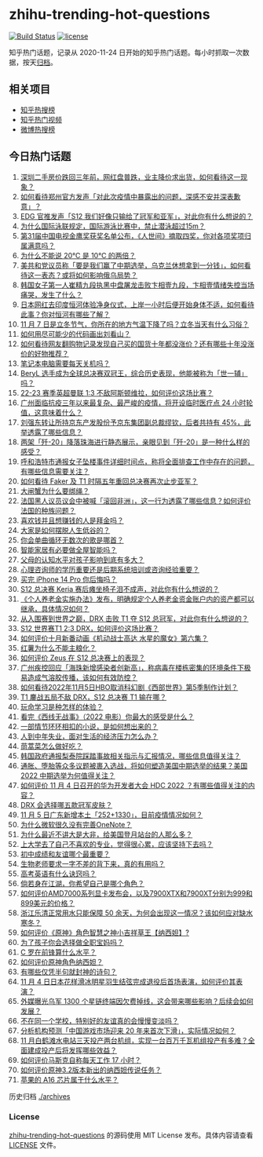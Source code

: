 # zhihu-trending-hot-questions

[![Build Status](https://github.com/justjavac/zhihu-trending-hot-questions/workflows/ci/badge.svg?branch=master)](https://github.com/justjavac/zhihu-trending-hot-questions/actions)
[![license](https://img.shields.io/github/license/justjavac/zhihu-trending-hot-questions)](https://github.com/justjavac/zhihu-trending-hot-questions/blob/master/LICENSE)

知乎热门话题，记录从 2020-11-24 日开始的知乎热门话题。每小时抓取一次数据，按天[归档](./archives)。

## 相关项目

- [知乎热搜榜](https://github.com/justjavac/zhihu-trending-top-search)
- [知乎热门视频](https://github.com/justjavac/zhihu-trending-hot-video)
- [微博热搜榜](https://github.com/justjavac/weibo-trending-hot-search)

## 今日热门话题

<!-- BEGIN -->
<!-- 最后更新时间 Mon Nov 07 2022 08:33:29 GMT+0800 (China Standard Time) -->

1. [深圳二手房价跌回三年前，网红盘普跌，业主降价求出货，如何看待这一现象？](https://www.zhihu.com/question/565005990)
1. [如何看待郑州官方发声「对此次疫情中暴露出的问题，深感不安并深表歉意」？](https://www.zhihu.com/question/565030401)
1. [EDG 官推发声「S12 我们好像只输给了冠军和亚军」，对此你有什么想说的？](https://www.zhihu.com/question/564989516)
1. [为什么国际泳联规定，国际游泳比赛中，禁止潜泳超过15m？](https://www.zhihu.com/question/563356777)
1. [第31届中国电视金鹰奖获奖名单公布，《人世间》摘取四奖，你对各项奖项归属满意吗？](https://www.zhihu.com/question/565020488)
1. [为什么不能说 20℃ 是 10℃ 的两倍？](https://www.zhihu.com/question/25112140)
1. [美共和党议员称「要是我们赢了中期选举，乌克兰休想拿到一分钱」，如何看待这一表态？或将如何影响俄乌局势？](https://www.zhihu.com/question/564961636)
1. [韩国女子第一人崔精九段执黑中盘屠龙击败卞相壹九段，卞相壹情绪失控当场痛哭，发生了什么？](https://www.zhihu.com/question/564992377)
1. [日本网红去印度恒河体验净身仪式，上岸一小时后便开始身体不适，如何看待此事？你对恒河有哪些了解？](https://www.zhihu.com/question/564835787)
1. [11 月 7 日是立冬节气，你所在的地方气温下降了吗？立冬当天有什么习俗？](https://www.zhihu.com/question/565039829)
1. [如何用尽可能少的代码画出刘看山？](https://www.zhihu.com/question/562207001)
1. [如何看待网友翻购物记录发现自己买的国货十年都没涨价？还有哪些十年没涨价的好物推荐？](https://www.zhihu.com/question/564439693)
1. [笔记本电脑需要每天关机吗？](https://www.zhihu.com/question/424633596)
1. [BeryL 选手成为全球总决赛双冠王，综合历史表现，他能被称为「世一辅」吗？](https://www.zhihu.com/question/564987154)
1. [22-23 赛季英超曼联 1:3 不敌阿斯顿维拉，如何评价这场比赛？](https://www.zhihu.com/question/565030989)
1. [广州面临抗疫三年以来最复杂、最严峻的疫情，将开设临时医疗点 24 小时轮值，这意味着什么？](https://www.zhihu.com/question/564795252)
1. [刘强东转让所持京东产发股份予京东集团副总裁缪钦，后者共持有 45%，此举透露了哪些信息？](https://www.zhihu.com/question/564373696)
1. [两架「歼-20」降落珠海进行静态展示，亲眼见到「歼-20」是一种什么样的感受？](https://www.zhihu.com/question/564840833)
1. [呼和浩特市通报女子坠楼事件详细时间点，称将全面排查工作中存在的问题，有哪些信息需要关注？](https://www.zhihu.com/question/564977418)
1. [如何看待 Faker 及 T1 时隔五年重回总决赛再次止步亚军？](https://www.zhihu.com/question/564988657)
1. [大闸蟹为什么要绑绳？](https://www.zhihu.com/question/321386692)
1. [法国黑人议员议会中被喊「滚回非洲」，这一行为透露了哪些信息？如何评价法国的种族问题？](https://www.zhihu.com/question/564814986)
1. [喜欢钱并且想赚钱的人是拜金吗？](https://www.zhihu.com/question/563591618)
1. [大家是如何摆脱人生低谷的？](https://www.zhihu.com/question/36890333)
1. [你会单曲循环无数次的歌是哪首？](https://www.zhihu.com/question/558529808)
1. [智能家居有必要做全屋智能吗？](https://www.zhihu.com/question/450448386)
1. [父母的认知水平对孩子影响到底有多大？](https://www.zhihu.com/question/315327972)
1. [心理咨询师的学历重要还是后期系统培训或咨询经验重要？](https://www.zhihu.com/question/324993596)
1. [买完 iPhone 14 Pro 你后悔吗？](https://www.zhihu.com/question/554394209)
1. [S12 总决赛 Keria 赛后瘫坐椅子泪不成声，对此你有什么想说的？](https://www.zhihu.com/question/564987901)
1. [《个人养老金实施办法》发布，明确规定个人养老金资金账户内的资产都可以继承，具体情况如何？](https://www.zhihu.com/question/564959113)
1. [从入围赛到世界之巅，DRX 击败 T1 夺 S12 总冠军，对此你有什么想说的？](https://www.zhihu.com/question/564959209)
1. [S12 世界赛T1 2:3 DRX，如何评价这场比赛？](https://www.zhihu.com/question/564958332)
1. [如何评价十月新番动画《机动战士高达 水星的魔女》第六集？](https://www.zhihu.com/question/564991328)
1. [红薯为什么不能主粮化？](https://www.zhihu.com/question/37205624)
1. [如何评价 Zeus 在 S12 总决赛上的表现？](https://www.zhihu.com/question/564964442)
1. [广州疾控回应「海珠新增感染者创新高」，称病毒在楼栋密集的环境条件下极易造成气溶胶传播，该如何有效防控？](https://www.zhihu.com/question/564980837)
1. [如何看待2022年11月5日HBO取消科幻剧《西部世界》第5季制作计划？](https://www.zhihu.com/question/564784487)
1. [T1 鏖战五局不敌 DRX，S12 总决赛 T1 输在哪？](https://www.zhihu.com/question/564986255)
1. [玩命学习是种怎样的体验？](https://www.zhihu.com/question/35378591)
1. [看完《西线无战事》（2022 电影）你最大的感受是什么？](https://www.zhihu.com/question/563929700)
1. [一部情节环环相扣的小说，是如何想出来的？](https://www.zhihu.com/question/33274530)
1. [人到中年失业，面对生活的经济压力怎么办？](https://www.zhihu.com/question/519563663)
1. [茼蒿菜怎么做好吃？](https://www.zhihu.com/question/519487303)
1. [韩国政府通报梨泰院踩踏事故相关指示与汇报情况，哪些信息值得关注？](https://www.zhihu.com/question/564998839)
1. [通胀、堕胎等众多议题被裹入选战，将如何塑造美国中期选举的结果？美国 2022 中期选举为何值得关注？](https://www.zhihu.com/question/565000386)
1. [如何评价 11 月 4 日召开的华为开发者大会 HDC 2022 ？有哪些值得关注的内容？](https://www.zhihu.com/question/564621659)
1. [DRX 会选择哪五款冠军皮肤？](https://www.zhihu.com/question/564988211)
1. [11 月 5 日广东新增本土「252+1330」，目前疫情情况如何？](https://www.zhihu.com/question/564961864)
1. [为什么微软很久没有完善OneNote？](https://www.zhihu.com/question/476789663)
1. [为什么最近不讲大是大非，给美国登月站台的人那么多？](https://www.zhihu.com/question/558572429)
1. [上大学去了自己不喜欢的专业，觉得很心累，应该坚持下去吗？](https://www.zhihu.com/question/565031067)
1. [初中成绩和友谊哪个最重要？](https://www.zhihu.com/question/563388605)
1. [生物老师要求一字不差的背下来，真的有用吗？](https://www.zhihu.com/question/564800426)
1. [高考英语有什么诀窍吗？](https://www.zhihu.com/question/368510262)
1. [倘若身在江湖，你希望自己是哪个角色？](https://www.zhihu.com/question/533933049)
1. [如何评价AMD7000系列显卡发布会，以及7900XTX和7900XT分别为999和899美元的价格？](https://www.zhihu.com/question/564557532)
1. [浙江乐清正常用水只能保障 50 余天，为何会出现这一情况？该如何应对缺水寒冬？](https://www.zhihu.com/question/564959222)
1. [如何评价《原神》角色智慧之神小吉祥草王【纳西妲】?](https://www.zhihu.com/question/559537950)
1. [为了孩子你会选择做全职宝妈吗？](https://www.zhihu.com/question/564195327)
1. [C 罗在前锋算什么水平？](https://www.zhihu.com/question/562148746)
1. [如何评价原神角色纳西妲？](https://www.zhihu.com/question/563524792)
1. [有哪些仅凭半句就封神的诗句？](https://www.zhihu.com/question/552026146)
1. [11 月 4 日日本花样滑冰明星羽生结弦完成退役后首场表演，如何评价其表演？](https://www.zhihu.com/question/564812328)
1. [外媒曝光乌军 1300 个星链终端因欠费掉线，这会带来哪些影响？后续会如何发展？](https://www.zhihu.com/question/564960233)
1. [不在同一个学校，特别好的友谊真的会慢慢变淡吗？](https://www.zhihu.com/question/557602214)
1. [分析机构预测「中国游戏市场迎来 20 年来首次下滑」，实际情况如何？](https://www.zhihu.com/question/564154135)
1. [11 月白鹤滩水电站三天投产两台机组，实现一台百万千瓦机组投产有多难？全面建成投产后将发挥哪些效益？](https://www.zhihu.com/question/564841708)
1. [如何评价马斯克自称每天工作 17 小时？](https://www.zhihu.com/question/564801848)
1. [如何评价原神3.2版本新出的纳西妲传说任务？](https://www.zhihu.com/question/564233516)
1. [苹果的 A16 芯片属于什么水平？](https://www.zhihu.com/question/547395188)

<!-- END -->

历史归档 [./archives](./archives)

### License

[zhihu-trending-hot-questions](https://github.com/justjavac/zhihu-trending-hot-questions)
的源码使用 MIT License 发布。具体内容请查看 [LICENSE](./LICENSE) 文件。
